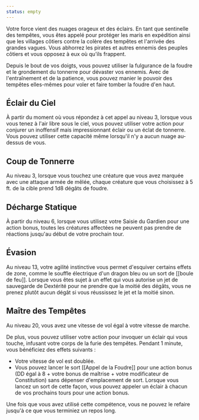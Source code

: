 ```yaml
---
status: empty
---
```

Votre force vient des nuages orageux et des éclairs. En tant que sentinelle des tempêtes, vous êtes appelé pour protéger les maris en expédition ainsi que les villages côtiers contre la colère des tempêtes et l'arrivée des grandes vagues. Vous abhorrez les pirates et autres ennemis des peuples côtiers et vous opposez à eux où qu'ils frappent.

Depuis le bout de vos doigts, vous pouvez utiliser la fulgurance de la foudre et le grondement du tonnerre pour dévaster vos ennemis. Avec de l'entraînement et de la patience, vous pouvez manier le pouvoir des tempêtes elles-mêmes pour voler et faire tomber la foudre d'en haut.

## Éclair du Ciel

À partir du moment où vous répondez à cet appel au niveau 3, lorsque vous vous tenez à l'air libre sous le ciel, vous pouvez utiliser votre action pour conjurer un inoffensif mais impressionnant éclair ou un éclat de tonnerre. Vous pouvez utiliser cette capacité même lorsqu'il n'y a aucun nuage au-dessus de vous.

## Coup de Tonnerre

Au niveau 3, lorsque vous touchez une créature que vous avez marquée avec une attaque armée de mêlée, chaque créature que vous choisissez à 5 ft. de la cible prend 1d8 dégâts de foudre.

## Décharge Statique

À partir du niveau 6, lorsque vous utilisez votre Saisie du Gardien pour une action bonus, toutes les créatures affectées ne peuvent pas prendre de réactions jusqu'au début de votre prochain tour.

## Évasion 

Au niveau 13, votre agilité instinctive vous permet d'esquiver certains effets de zone, comme le souffle électrique d'un dragon bleu ou un sort de [[boule de feu]]. Lorsque vous êtes sujet à un effet qui vous autorise un jet de sauvegarde de Dextérité pour ne prendre que la moitié des dégâts, vous ne prenez plutôt aucun dégât si vous réussissez le jet et la moitié sinon.

## Maître des Tempêtes

Au niveau 20, vous avez une vitesse de vol égal à votre vitesse de marche.

De plus, vous pouvez utiliser votre action pour invoquer un éclair qui vous touche, infusant votre corps de la furie des tempêtes. Pendant 1 minute, vous bénéficiez des effets suivants : 

 - Votre vitesse de vol est doublée.
 - Vous pouvez lancer le sort [[Appel de la Foudre]] pour une action bonus (DD égal à 8 + votre bonus de maîtrise + votre modificateur de Constitution) sans dépenser d'emplacement de sort. Lorsque vous lancez un sort de cette façon, vous pouvez appeler un éclair à chacun de vos prochains tours pour une action bonus.

Une fois que vous avez utilisé cette compétence, vous ne pouvez le refaire jusqu'à ce que vous terminiez un repos long.
